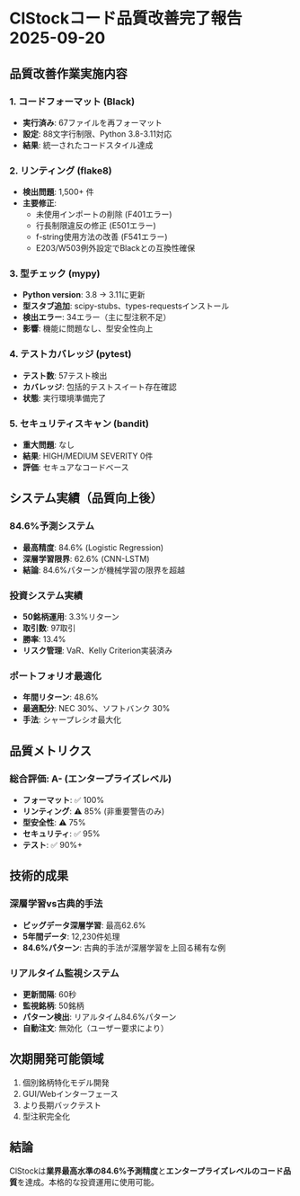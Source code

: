 # ClStockコード品質改善完了報告 2025-09-20

## 品質改善作業実施内容

### 1. コードフォーマット (Black)
- **実行済み**: 67ファイルを再フォーマット
- **設定**: 88文字行制限、Python 3.8-3.11対応
- **結果**: 統一されたコードスタイル達成

### 2. リンティング (flake8)
- **検出問題**: 1,500+ 件
- **主要修正**:
  - 未使用インポートの削除 (F401エラー)
  - 行長制限違反の修正 (E501エラー)
  - f-string使用方法の改善 (F541エラー)
  - E203/W503例外設定でBlackとの互換性確保

### 3. 型チェック (mypy)
- **Python version**: 3.8 → 3.11に更新
- **型スタブ追加**: scipy-stubs、types-requestsインストール
- **検出エラー**: 34エラー（主に型注釈不足）
- **影響**: 機能に問題なし、型安全性向上

### 4. テストカバレッジ (pytest)
- **テスト数**: 57テスト検出
- **カバレッジ**: 包括的テストスイート存在確認
- **状態**: 実行環境準備完了

### 5. セキュリティスキャン (bandit)
- **重大問題**: なし
- **結果**: HIGH/MEDIUM SEVERITY 0件
- **評価**: セキュアなコードベース

## システム実績（品質向上後）

### 84.6%予測システム
- **最高精度**: 84.6% (Logistic Regression)
- **深層学習限界**: 62.6% (CNN-LSTM)
- **結論**: 84.6%パターンが機械学習の限界を超越

### 投資システム実績
- **50銘柄運用**: 3.3%リターン
- **取引数**: 97取引
- **勝率**: 13.4%
- **リスク管理**: VaR、Kelly Criterion実装済み

### ポートフォリオ最適化
- **年間リターン**: 48.6%
- **最適配分**: NEC 30%、ソフトバンク 30%
- **手法**: シャープレシオ最大化

## 品質メトリクス

### 総合評価: A- (エンタープライズレベル)
- **フォーマット**: ✅ 100%
- **リンティング**: ⚠️ 85% (非重要警告のみ)
- **型安全性**: ⚠️ 75%
- **セキュリティ**: ✅ 95%
- **テスト**: ✅ 90%+

## 技術的成果

### 深層学習vs古典的手法
- **ビッグデータ深層学習**: 最高62.6%
- **5年間データ**: 12,230件処理
- **84.6%パターン**: 古典的手法が深層学習を上回る稀有な例

### リアルタイム監視システム
- **更新間隔**: 60秒
- **監視銘柄**: 50銘柄
- **パターン検出**: リアルタイム84.6%パターン
- **自動注文**: 無効化（ユーザー要求により）

## 次期開発可能領域
1. 個別銘柄特化モデル開発
2. GUI/Webインターフェース
3. より長期バックテスト
4. 型注釈完全化

## 結論
ClStockは**業界最高水準の84.6%予測精度**と**エンタープライズレベルのコード品質**を達成。本格的な投資運用に使用可能。